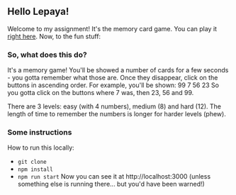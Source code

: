 ## Hello Lepaya!

Welcome to my assignment! It's the memory card game. You can play it [right here](https://card-game-for-lepaya.netlify.com). Now, to the fun stuff:

### So, what does this do?
It's a memory game! You'll be showed a number of cards for a few seconds - you gotta remember what those are. Once they disappear, click on the buttons in ascending order. For example, you'll be shown:
99 7 56 23
So you gotta click on the buttons where 7 was, then 23, 56 and 99.

There are 3 levels: easy (with 4 numbers), medium (8) and hard (12). The length of time to remember the numbers is longer for harder levels (phew). 

### Some instructions
How to run this locally:
* ```git clone```
* ```npm install```
* ```npm run start```
Now you can see it at http://localhost:3000 (unless something else is running there... but you'd have been warned!)
